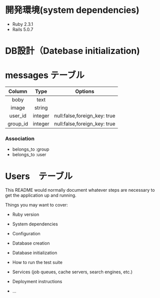 # 開発環境(system dependencies)
* Ruby 2.3.1
* Rails 5.0.7

# DB設計（Datebase initialization)
# messages テーブル
  
| Column | Type | Options |
:---:|:---:|:---:|
| boby | text |     |
| image | string | 
| user_id | integer | null:false,foreign_key: true |
| group_id | integer | null:false,foreign_key: true|

### Association
 * belongs_to :group
 * belongs_to :user
 
 # Users　テーブル

This README would normally document whatever steps are necessary to get the
application up and running.

Things you may want to cover:

* Ruby version

* System dependencies

* Configuration

* Database creation

* Database initialization

* How to run the test suite

* Services (job queues, cache servers, search engines, etc.)

* Deployment instructions

* ...
